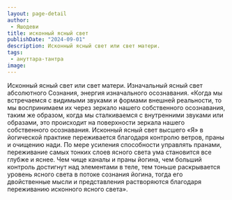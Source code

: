 ```yaml
---
layout: page-detail
author:
 - Яшодеви
title: исконный ясный свет
publishDate: "2024-09-01"
description: Исконный ясный свет или свет матери.
tags:
 - ануттара-тантра
image: 
---
```


Исконный ясный свет или свет матери.
Изначальный ясный свет абсолютного Сознания, энергия изначального осознавания.
	«Когда мы встречаемся с видимыми звуками и формами внешней реальности, то мы воспринимаем их через зеркало нашего собственного осознавания, таким же образом, когда мы сталкиваемся с внутренними звуками или образами, это происходит на поверхности зеркала нашего собственного осознавания. Исконный ясный свет высшего «Я» в йогической практике переживается благодаря контролю ветров, праны и очищению нади. По мере усиления способности управлять пранами, переживание самых тонких слоев ясного света ума становится все глубже и яснее. Чем чище каналы и праны йогина, чем больший контроль достигнут над элементами в теле, тем тоньше раскрывается уровень ясного света в потоке сознания йогина, тогда его двойственные мысли и представления растворяются благодаря переживанию исконного ясного света».

